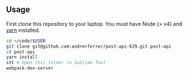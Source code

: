 ## Usage

First clone this repository to your laptop. You must have Node (> v4) and [yarn](https://yarnpkg.com/lang/en/docs/install/) installed.

```bash
cd ~/code/$USER
git clone git@github.com:andrerferrer/post-api-629.git post-api
cd post-api
yarn install
stt # Open this folder in Sublime Text
webpack-dev-server
```
